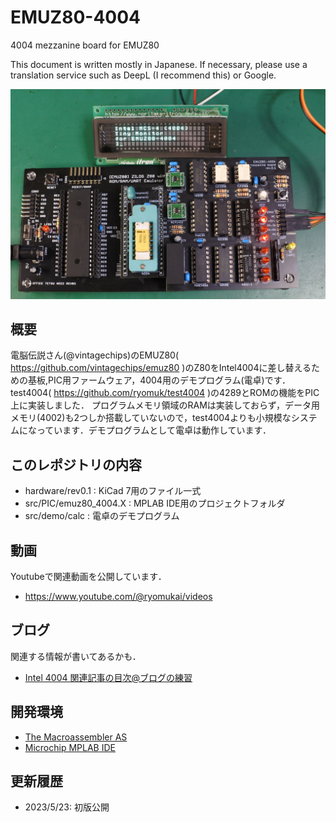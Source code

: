 # EMUZ80-4004
4004 mezzanine board for EMUZ80

This document is written mostly in Japanese. If necessary, please use a translation service such as DeepL (I recommend this) or Google.

![](images/title.jpg)

## 概要
電脳伝説さん(@vintagechips)のEMUZ80( https://github.com/vintagechips/emuz80 )のZ80をIntel4004に差し替えるための基板,PIC用ファームウェア，4004用のデモプログラム(電卓)です．
test4004( https://github.com/ryomuk/test4004 )の4289とROMの機能をPIC上に実装しました．
プログラムメモリ領域のRAMは実装しておらず，データ用メモリ(4002)も2つしか搭載していないので，test4004よりも小規模なシステムになっています．デモプログラムとして電卓は動作しています．

## このレポジトリの内容
- hardware/rev0.1 : KiCad 7用のファイル一式
- src/PIC/emuz80_4004.X : MPLAB IDE用のプロジェクトフォルダ
- src/demo/calc : 電卓のデモプログラム

## 動画
Youtubeで関連動画を公開しています．
- https://www.youtube.com/@ryomukai/videos

## ブログ
関連する情報が書いてあるかも．
- [Intel 4004 関連記事の目次@ブログの練習](https://blog.goo.ne.jp/tk-80/e/3fa1e2972737c7b7d1b83f4e7bd648a2)

## 開発環境
- [The Macroassembler AS](http://john.ccac.rwth-aachen.de:8000/as/)
- [Microchip MPLAB IDE](https://www.microchip.com/en-us/tools-resources/develop/mplab-x-ide)

## 更新履歴
- 2023/5/23: 初版公開
